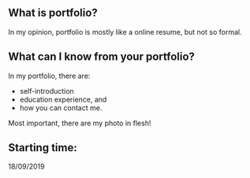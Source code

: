 <h2>What is portfolio?</h2>
<p>In my opinion, portfolio is mostly like a online resume, but not so formal.

</p>
<h2>What can I know from your portfolio?</h2>
<p>In my portfolio, there are:

</p>
<ul>
<li>self-introduction</li>
<li>education experience, and </li>
<li>how you can contact me.</li>
</ul>
<p>Most important, there are my photo in flesh!

</p>
<h2>Starting time:</h2>
<p>18/09/2019</p>
</body></html>
